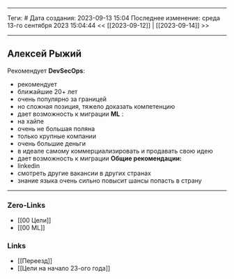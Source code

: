 ___
Теги: #
Дата создания: 2023-09-13 15:04 
Последнее изменение: среда 13-го сентября 2023 15:04:44
<< [[2023-09-12]] | [[2023-09-14]] >> 
___
## Алексей Рыжий

Рекомендует **DevSecOps**:
- рекомендует
- ближайшие 20+ лет
- очень популярно за границей
- но сложная позиция, тяжело доказать компетенцию
-  дает возможность к миграции
**ML** :
- на хайпе
- очень не большая поляна
- только крупные компании
- очень большие деньги
- в идеале самому коммерциализировать и продавать свою идею
- дает возможность к миграции
**Общие рекомендации:**
- linkedin
- смотреть другие вакансии в других странах
- знание языка очень сильно повысит шансы попасть в страну

___
### Zero-Links
- [[00 Цели]]
- [[00 ML]]

### Links
- [[Переезд]]
- [[Цели на начало 23-ого года]]
